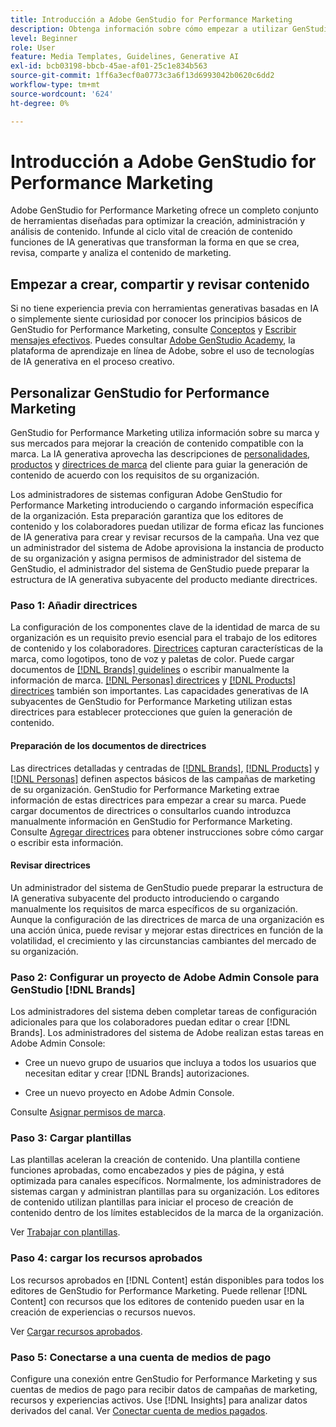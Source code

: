 ```yaml
---
title: Introducción a Adobe GenStudio for Performance Marketing
description: Obtenga información sobre cómo empezar a utilizar GenStudio for Performance Marketing para generar contenido de marketing alineado con la marca y acelerar la administración de campañas.
level: Beginner
role: User
feature: Media Templates, Guidelines, Generative AI
exl-id: bcb03198-bbcb-45ae-af01-25c1e834b563
source-git-commit: 1ff6a3ecf0a0773c3a6f13d6993042b0620c6dd2
workflow-type: tm+mt
source-wordcount: '624'
ht-degree: 0%

---
```


# Introducción a Adobe GenStudio for Performance Marketing

Adobe GenStudio for Performance Marketing ofrece un completo conjunto de herramientas diseñadas para optimizar la creación, administración y análisis de contenido. Infunde al ciclo vital de creación de contenido funciones de IA generativas que transforman la forma en que se crea, revisa, comparte y analiza el contenido de marketing.

## Empezar a crear, compartir y revisar contenido

Si no tiene experiencia previa con herramientas generativas basadas en IA o simplemente siente curiosidad por conocer los principios básicos de GenStudio for Performance Marketing, consulte [Conceptos](/help/user-guide/concepts.md) y [Escribir mensajes efectivos](/help/user-guide/effective-prompts.md). Puedes consultar [Adobe GenStudio Academy](https://learningmanager.adobe.com/genstudioacademy), la plataforma de aprendizaje en línea de Adobe, sobre el uso de tecnologías de IA generativa en el proceso creativo.

## Personalizar GenStudio for Performance Marketing

GenStudio for Performance Marketing utiliza información sobre su marca y sus mercados para mejorar la creación de contenido compatible con la marca. La IA generativa aprovecha las descripciones de [personalidades](/help/user-guide/guidelines/personas.md), [productos](/help/user-guide/guidelines/products.md) y [directrices de marca](/help/user-guide/guidelines/overview.md) del cliente para guiar la generación de contenido de acuerdo con los requisitos de su organización.

Los administradores de sistemas configuran Adobe GenStudio for Performance Marketing introduciendo o cargando información específica de la organización. Esta preparación garantiza que los editores de contenido y los colaboradores puedan utilizar de forma eficaz las funciones de IA generativa para crear y revisar recursos de la campaña. Una vez que un administrador del sistema de Adobe aprovisiona la instancia de producto de su organización y asigna permisos de administrador del sistema de GenStudio, el administrador del sistema de GenStudio puede preparar la estructura de IA generativa subyacente del producto mediante directrices.

### Paso 1: Añadir directrices

La configuración de los componentes clave de la identidad de marca de su organización es un requisito previo esencial para el trabajo de los editores de contenido y los colaboradores. [Directrices](/help/user-guide/guidelines/overview.md) capturan características de la marca, como logotipos, tono de voz y paletas de color. Puede cargar documentos de [[!DNL Brands] guidelines](/help/user-guide/guidelines/brands.md) o escribir manualmente la información de marca. [[!DNL Personas] directrices](/help/user-guide/guidelines/personas.md) y [[!DNL Products] directrices](/help/user-guide/guidelines/products.md) también son importantes. Las capacidades generativas de IA subyacentes de GenStudio for Performance Marketing utilizan estas directrices para establecer protecciones que guíen la generación de contenido.

#### Preparación de los documentos de directrices

Las directrices detalladas y centradas de [[!DNL Brands]](/help/user-guide/guidelines/brands.md), [[!DNL Products]](/help/user-guide/guidelines/products.md) y [[!DNL Personas]](/help/user-guide/guidelines/personas.md) definen aspectos básicos de las campañas de marketing de su organización. GenStudio for Performance Marketing extrae información de estas directrices para empezar a crear su marca. Puede cargar documentos de directrices o consultarlos cuando introduzca manualmente información en GenStudio for Performance Marketing. Consulte [Agregar directrices](/help/user-guide/guidelines/overview.md) para obtener instrucciones sobre cómo cargar o escribir esta información.

#### Revisar directrices

Un administrador del sistema de GenStudio puede preparar la estructura de IA generativa subyacente del producto introduciendo o cargando manualmente los requisitos de marca específicos de su organización. Aunque la configuración de las directrices de marca de una organización es una acción única, puede revisar y mejorar estas directrices en función de la volatilidad, el crecimiento y las circunstancias cambiantes del mercado de su organización.

### Paso 2: Configurar un proyecto de Adobe Admin Console para GenStudio [!DNL Brands]

Los administradores del sistema deben completar tareas de configuración adicionales para que los colaboradores puedan editar o crear [!DNL Brands]. Los administradores del sistema de Adobe realizan estas tareas en Adobe Admin Console:

* Cree un nuevo grupo de usuarios que incluya a todos los usuarios que necesitan editar y crear [!DNL Brands] autorizaciones.

* Cree un nuevo proyecto en Adobe Admin Console.

Consulte [Asignar permisos de marca](configure-brand-permissions.md).

### Paso 3: Cargar plantillas

Las plantillas aceleran la creación de contenido. Una plantilla contiene funciones aprobadas, como encabezados y pies de página, y está optimizada para canales específicos. Normalmente, los administradores de sistemas cargan y administran plantillas para su organización. Los editores de contenido utilizan plantillas para iniciar el proceso de creación de contenido dentro de los límites establecidos de la marca de la organización.

Ver [Trabajar con plantillas](/help/user-guide/content/use-templates.md).

### Paso 4: cargar los recursos aprobados

Los recursos aprobados en [!DNL Content] están disponibles para todos los editores de GenStudio for Performance Marketing. Puede rellenar [!DNL Content] con recursos que los editores de contenido pueden usar en la creación de experiencias o recursos nuevos.

Ver [Cargar recursos aprobados](/help/user-guide/content/manage-assets.md).

### Paso 5: Conectarse a una cuenta de medios de pago

Configure una conexión entre GenStudio for Performance Marketing y sus cuentas de medios de pago para recibir datos de campañas de marketing, recursos y experiencias activos. Use [!DNL Insights] para analizar datos derivados del canal. Ver [Conectar cuenta de medios pagados](/help/user-guide/connectors/connect-channel.md).
